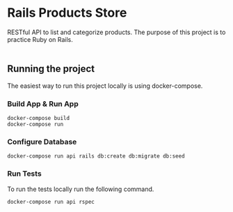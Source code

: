 # Rails Products Store

RESTful API to list and categorize products. The purpose of this project is to practice Ruby on Rails.
</br>
</br>

## Running the project

The easiest way to run this project locally is using docker-compose.

### Build App & Run App

```
docker-compose build
docker-compose run
```

### Configure Database

```
docker-compose run api rails db:create db:migrate db:seed
```

### Run Tests

To run the tests locally run the following command.

```
docker-compose run api rspec
```
